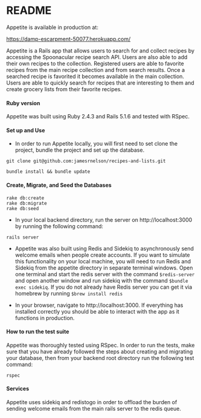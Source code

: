 # README

Appetite is available in production at:

https://damp-escarpment-50077.herokuapp.com/


Appetite is a Rails app that allows users to search for and collect recipes by accessing the Spoonacular recipe search API. Users are also able to add their own recipes to the collection. Registered users are able to favorite recipes from the main recipe collection and from search results. Once a searched recipe is favorited it becomes available in the main collection.  Users are able to quickly search for recipes that are interesting to them and create grocery lists from their favorite recipes.

#### Ruby version

Appetite was built using Ruby 2.4.3 and Rails 5.1.6 and tested with RSpec.

#### Set up and Use

* In order to run Appetite locally, you will first need to set clone the project, bundle the project and set up the database.

```shell
git clone git@github.com:jamesrnelson/recipes-and-lists.git
```

```shell
bundle install && bundle update
```

#### Create, Migrate, and Seed the Databases
```shell
rake db:create
rake db:migrate
rake db:seed
```

* In your local backend directory, run the server on http://localhost:3000 by running the following command:

```shell
rails server
```
* Appetite was also built using Redis and Sidekiq to asynchronously send welcome emails when people create accounts. If you want to simulate this functionality on your local machine, you will need to run Redis and Sidekiq from the appetite directory in separate terminal windows. Open one terminal and start the redis server with the command `$redis-server` and open another window and run sidekiq with the command `$bundle exec sidekiq`. If you do not already have Redis server you can get it via homebrew by running `$brew install redis`

* In  your browser, navigate to http://localhost:3000. If everything has installed correctly you should be able to interact with the app as it functions in production.

#### How to run the test suite

Appetite was thoroughly tested using RSpec. In order to run the tests, make sure that you have already followed the steps about creating and migrating your database, then from your backend root directory run the following test command:

```shell
rspec
```

#### Services

Appetite uses sidekiq and redistogo in order to offload the burden of sending welcome emails from the main rails server to the redis queue.

